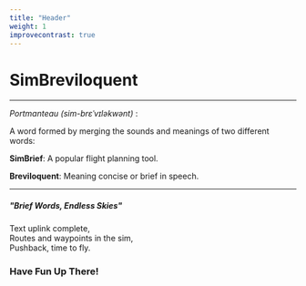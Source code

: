 ```yaml
---
title: "Header"
weight: 1
improvecontrast: true
---
```


# SimBreviloquent
---
*Portmanteau*  *(sim-brɛˈvɪləkwənt)* :

A word formed by merging the sounds and meanings of two different words:

**SimBrief**: A popular flight planning tool.  

**Breviloquent**: Meaning concise or brief in speech.

---

##### "Brief Words, Endless Skies"
Text uplink complete,  
Routes and waypoints in the sim,  
Pushback, time to fly.

### Have Fun Up There!

